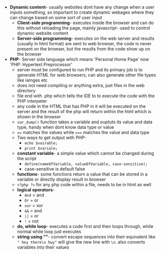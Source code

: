 - **Dynamic content**- usually websites dont have any change when a user inputs something, so important to create dynamic webages where they can change based on some sort of user input
	- **Client-side programming**- executes inside the browser and can do this without reloading the page, mainly javascript- used to control dynamic website content
	- **Server-side programming**- executes on the web server and results (usually in html format) are sent to web browser, the code is never present on the browser, but the results from the code show up on the browser
- **PHP**- Server side language which means 'Personal Home Page' now 'PHP: Hypertext Preprocessor'
	- server must be configured to run PHP and its primary job is to generate HTML for web browsers, can also generate other file types like iamges etc
	- does not need compiling or anything extra, just files in the web directory
	- file end with .php which tells the IDE to to execute the code with the PHP interpeter
	- any code in the HTML that has PHP in it will be executed on the server and the result of the php will return within the html which is shown in the browser
	- `var_dump()` function takes a variable and ouptuts its value and data type, handy when dont know data type or value
	- `==` matches the values while `===` matches the value and data type
	- Two ways to get output with PHP-
		- `echo $vairable;` 
		- `print $variale;`
	- **constant variable**- a simple value which cannot be changed during the script
		- `define(nameOfVariable, valueOfVariable, case-sensitive);`
		- case-sensitive is default false
	- **functions**- some functions return a value that can be stored in a variable or directly display result in browser
	- `<?php ?>` for any php code within a file, needs to be in html as well
	- **logical operators**- 
		- `And` = and
		- `Or` = or
		- `xor` = xor
		- `&&` = and
		- `||` = or
		- `!` = not
	- **do, while loop**- executes a code first and then loops through, while normal while loop just executes
	- **string using ""**- convert escape sequences into their equivalent like `" hey there\n hwy"` will give the new line with `\n`. also converts variables into their values